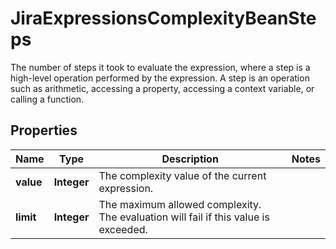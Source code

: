 

# JiraExpressionsComplexityBeanSteps

The number of steps it took to evaluate the expression, where a step is a high-level operation performed by the expression. A step is an operation such as arithmetic, accessing a property, accessing a context variable, or calling a function.

## Properties

| Name | Type | Description | Notes |
|------------ | ------------- | ------------- | -------------|
|**value** | **Integer** | The complexity value of the current expression. |  |
|**limit** | **Integer** | The maximum allowed complexity. The evaluation will fail if this value is exceeded. |  |




